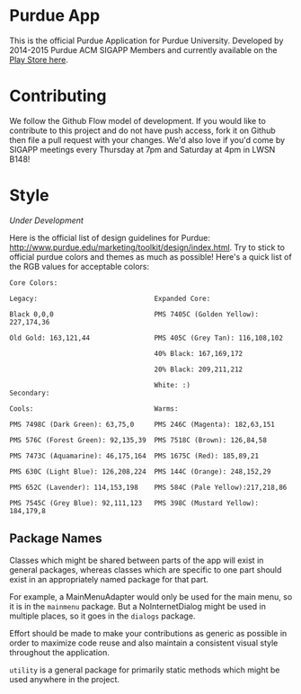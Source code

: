 # Purdue App

This is the official Purdue Application for Purdue University.
Developed by 2014-2015 Purdue ACM SIGAPP Members and currently available on the
[Play Store here](https://play.google.com/store/apps/details?id=edu.purdue.app).

# Contributing

We follow the Github Flow model of development.
If you would like to contribute to this project and do not have push access, fork it on Github then file a pull request with your changes.
We'd also love if you'd come by SIGAPP meetings every Thursday at 7pm and Saturday at 4pm in LWSN B148!

# Style

*Under Development*

Here is the official list of design guidelines for Purdue: http://www.purdue.edu/marketing/toolkit/design/index.html.
Try to stick to official purdue colors and themes as much as possible!
Here's a quick list of the RGB values for acceptable colors:

    Core Colors:

    Legacy:                             Expanded Core:

    Black 0,0,0                         PMS 7405C (Golden Yellow): 227,174,36

    Old Gold: 163,121,44                PMS 405C (Grey Tan): 116,108,102

                                        40% Black: 167,169,172

                                        20% Black: 209,211,212

                                        White: :)
    Secondary:

    Cools:                              Warms:

    PMS 7498C (Dark Green): 63,75,0     PMS 246C (Magenta): 182,63,151

    PMS 576C (Forest Green): 92,135,39  PMS 7518C (Brown): 126,84,58

    PMS 7473C (Aquamarine): 46,175,164  PMS 1675C (Red): 185,89,21

    PMS 630C (Light Blue): 126,208,224  PMS 144C (Orange): 248,152,29

    PMS 652C (Lavender): 114,153,198    PMS 584C (Pale Yellow):217,218,86

    PMS 7545C (Grey Blue): 92,111,123   PMS 398C (Mustard Yellow): 184,179,8

## Package Names

Classes which might be shared between parts of the app will exist in general packages,
whereas classes which are specific to one part should exist in an appropriately named
package for that part.

For example, a MainMenuAdapter would only be used for the main menu, so it is in the
`mainmenu` package. But a NoInternetDialog might be used in multiple places, so it goes in the
`dialogs` package.

Effort should be made to make your contributions as generic as possible in order to
maximize code reuse and also maintain a consistent visual style throughout
the application.

`utility` is a general package for primarily static methods which might be used anywhere in
 the project.

